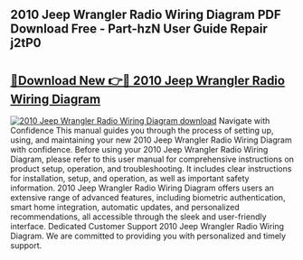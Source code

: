 ## 2010 Jeep Wrangler Radio Wiring Diagram PDF Download Free - Part-hzN User Guide Repair j2tP0

# <h2><a href="http://dfo6d9k.blite.top/?on=2010+Jeep+Wrangler+Radio+Wiring+Diagram">🔗Download New 👉🔴 2010 Jeep Wrangler Radio Wiring Diagram</a></h2>

[![2010 Jeep Wrangler Radio Wiring Diagram download](https://i.imgur.com/lujVjoI.png)](http://dfo6d9k.blite.top/?on=2010+Jeep+Wrangler+Radio+Wiring+Diagram)
Navigate with Confidence This manual guides you through the process of setting up, using, and maintaining your new 2010 Jeep Wrangler Radio Wiring Diagram with confidence. Before using your 2010 Jeep Wrangler Radio Wiring Diagram, please refer to this user manual for comprehensive instructions on product setup, operation, and troubleshooting. It includes clear instructions for installation, setup, and operation, as well as important safety information. 2010 Jeep Wrangler Radio Wiring Diagram offers users an extensive range of advanced features, including biometric authentication, smart home integration, automatic updates, and personalized recommendations, all accessible through the sleek and user-friendly interface. Dedicated Customer Support 2010 Jeep Wrangler Radio Wiring Diagram. We are committed to providing you with personalized and timely support.
